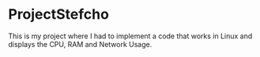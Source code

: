 # ProjectStefcho
This is my project where I had to implement a code that works in Linux and displays the CPU, RAM and Network Usage. 
